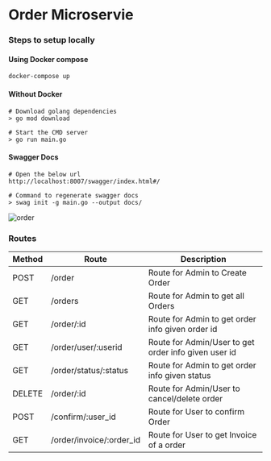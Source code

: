 # Order Microservie

### Steps to setup locally

#### Using Docker compose
```
docker-compose up
```

#### Without Docker
```
# Download golang dependencies
> go mod download

# Start the CMD server
> go run main.go
```

#### Swagger Docs
```
# Open the below url
http://localhost:8007/swagger/index.html#/

# Command to regenerate swagger docs
> swag init -g main.go --output docs/
```

![order](https://user-images.githubusercontent.com/39910073/165148554-acd92311-18c3-4852-9dc8-d5ba82e623ba.svg)


### Routes
| Method | Route                           |   Description                                               |
|  ---   | ---                             | ---                                                         |
| POST   |   /order                        |   Route for Admin to Create Order                           |
| GET    |   /orders                       |   Route for Admin to get all Orders                         |
| GET    |   /order/:id                    |   Route for Admin to get order info given order id          |
| GET    |   /order/user/:userid           |   Route for Admin/User to get order info given user id      |
| GET    |   /order/status/:status         |   Route for Admin to get order info given status            |
| DELETE |   /order/:id                    |   Route for Admin/User to cancel/delete order               |
| POST   |   /confirm/:user_id             |   Route for User to confirm Order                           |
| GET    |   /order/invoice/:order_id      |   Route for User to get Invoice of a order                  |
